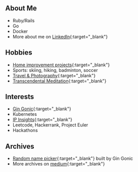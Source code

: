 ## About Me
- Ruby/Rails
- Go
- Docker
- More about me on [LinkedIn](https://www.linkedin.com/in/kurounseung){:target="_blank"}

## Hobbies
- [Home improvement projects](https://www.youtube.com/watch?v=O2_jIPMfDfA){:target="_blank"}
- Sports: skiing, hiking, badminton, soccer
- [Travel & Photography](https://www.instagram.com/kuroun/){:target="_blank"}
- [Transcendental Meditation](https://www.tm.org/){:target="_blank"}

## Interests
- [Gin Gonic](https://gin-gonic.com/){:target="_blank"}
- Kubernetes
- [IP Insights](https://docs.aws.amazon.com/sagemaker/latest/dg/ip-insights.html){:target="_blank"}
- Leetcode, Hackerrank, Project Euler
- Hackathons

## Archives
- [Random name picker](http://names-service.pololibro.com/names/rolling-dice){:target="_blank"} built by Gin Gonic
- More archives on [medium](https://kuroun-seung.medium.com){:target="_blank"}



